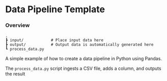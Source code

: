 # Data Pipeline Template

### Overview

```
.
┣ input/            # Place input data here
┣ output/           # Output data is automatically generated here
┗ process_data.py  
```

A simple example of how to create a data pipeline in Python using Pandas.

The `process_data.py` script ingests a CSV file, adds a column, and outputs the result
